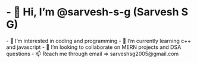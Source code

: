 <h1>- 👋 Hi, I’m @sarvesh-s-g (Sarvesh S G)</h1>
- 👀 I’m interested in coding and programming
- 🌱 I’m currently learning c++ and javascript
- 💞️ I’m looking to collaborate on MERN projects and DSA questions
- 📫 Reach me through email => sarveshsg2005@gmail.com


<!---
sarvesh-s-g/sarvesh-s-g is a ✨ special ✨ repository because its `README.md` (this file) appears on your GitHub profile.
You can click the Preview link to take a look at your changes.
--->
